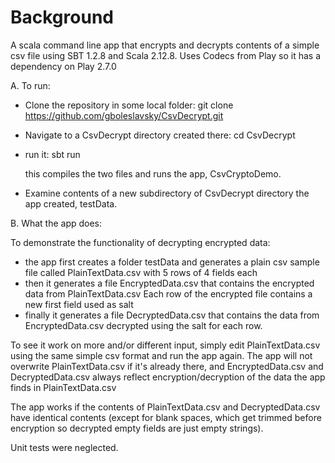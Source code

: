 # Background 

A scala command line app that encrypts and decrypts contents of a simple csv file using SBT 1.2.8 and Scala 2.12.8.
Uses Codecs from Play so it has a dependency on Play 2.7.0

A. To run:
- Clone the repository in some local folder:
    git clone https://github.com/gboleslavsky/CsvDecrypt.git

- Navigate to a CsvDecrypt directory created there:
    cd CsvDecrypt

- run it:
    sbt run

    this compiles the two files and runs the app, CsvCryptoDemo.

- Examine contents of a new subdirectory of CsvDecrypt directory the app created, testData.

B. What the app does:

To demonstrate the functionality of decrypting encrypted data:
- the app first creates a folder testData and generates a plain csv sample file called PlainTextData.csv with 5 rows of 4 fields each
- then it generates a file EncryptedData.csv that contains the encrypted data from PlainTextData.csv Each row of the encrypted file
contains a new first field used as salt
- finally it generates a file DecryptedData.csv that contains the data from EncryptedData.csv decrypted using the salt for each row.

To see it work on more and/or different input, simply edit PlainTextData.csv using the same simple csv format and run the app again.
The app will not overwrite PlainTextData.csv if it's already there, and EncryptedData.csv and DecryptedData.csv always reflect encryption/decryption of
the data the app finds in PlainTextData.csv

The app works if the contents of PlainTextData.csv and DecryptedData.csv have identical contents (except for blank spaces, which get trimmed
before encryption so decrypted empty fields are just empty strings).

Unit tests were neglected.



